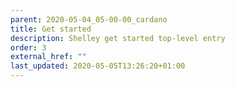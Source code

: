 ```yaml
---
parent: 2020-05-04_05-00-00_cardano
title: Get started
description: Shelley get started top-level entry
order: 3
external_href: ""
last_updated: 2020-05-05T13:26:20+01:00
---
```

